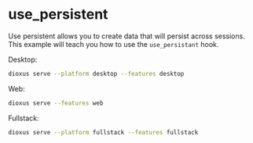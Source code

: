 # use_persistent


Use persistent allows you to create data that will persist across sessions. This example will teach you how to use the `use_persistant` hook.

Desktop:

```sh
dioxus serve --platform desktop --features desktop
```

Web:

```sh
dioxus serve --features web
```

Fullstack:

```sh
dioxus serve --platform fullstack --features fullstack
```
